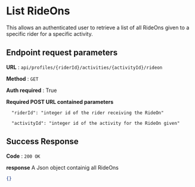 # List RideOns

This allows an authenticated user to retrieve a list of all RideOns given to a specific rider for a specific activity.

## Endpoint request parameters

**URL** : `api/profiles/{riderId}/activities/{activityId}/rideon`

**Method** : `GET`

**Auth required** : True

**Required POST URL contained parameters**

```
  "riderId": "integer id of the rider receiving the RideOn"

  "activityId": "integer id of the activity for the RideOn given"
```

## Success Response

**Code** : `200 OK`

**response**
A Json object containig all RideOns 

```json
{}
```


